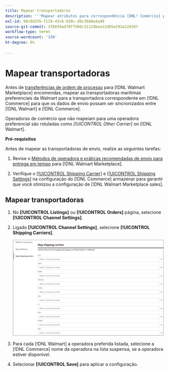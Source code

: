 ```yaml
---
title: Mapear transportadoras
description: '''Mapear atributos para correspondência [DNL! Comércio] produtos para produtos existentes [!DNL Walmart Marketplace] listagens e sincronização de dados entre [!DNL Channel Manager] e [!DNL Walmart]."'
exl-id: 98c8d3f6-f129-43c6-920c-d9c36b0e4a40
source-git-commit: 3f6039ad78ff500c31129bee12d65e291e226567
workflow-type: tm+mt
source-wordcount: '150'
ht-degree: 0%

---
```



# Mapear transportadoras

Antes de [transferências de ordem de processo](process-orders.md#ship-an-order) para [!DNL Walmart Marketplace] encomendas, mapear as transportadoras marítimas preferenciais da Walmart para a transportadora correspondente em [!DNL Commerce] para que os dados de envio possam ser sincronizados entre [!DNL Walmart] e [!DNL Commerce].

Operadoras de comércio que não mapeiam para uma operadora preferencial são rotuladas como *[!UICONTROL Other Carrier]* on [!DNL Walmart].

**Pré-requisitos**

Antes de mapear as transportadoras de envio, realize as seguintes tarefas:

1. Revise o [Métodos de operadora e práticas recomendadas de envio para entrega em tempo](https://sellerhelp.walmart.com/s/guide?article=000009473) para [!DNL Walmart Marketplace].

1. Verifique o [[!UICONTROL Shipping Carrier]](https://docs.magento.com/user-guide/shipping/carriers.html) e [[!UICONTROL Shipping Settings]](https://docs.magento.com/user-guide/configuration/sales/shipping-settings.html) na configuração do [!DNL Commerce] armazenar para garantir que você otimizou a configuração de [!DNL Walmart Marketplace sales].

## Mapear transportadoras

1. No **[!UICONTROL Listings]** ou **[!UICONTROL Orders]** página, selecione **[!UICONTROL Channel Settings]**.

1. Ligado **[!UICONTROL Channel Settings]**, selecione **[!UICONTROL Shipping Carriers]**.

   ![Mapear transportadoras](assets/map-shipping-carriers.png)

1. Para cada [!DNL Walmart] a operadora preferida listada, selecione a [!DNL Commerce] nome da operadora na lista suspensa, se a operadora estiver disponível.

1. Selecionar **[!UICONTROL Save]** para aplicar a configuração.

